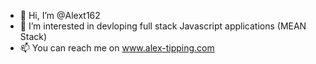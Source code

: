 - 👋 Hi, I’m @Alext162
- 👀 I’m interested in devloping full stack Javascript applications (MEAN Stack)
- 📫 You can reach me on www.alex-tipping.com


